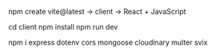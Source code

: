 npm create vite@latest
-> client
-> React + JavaScript

cd client
npm install
npm run dev


npm i express dotenv cors mongoose cloudinary multer svix 